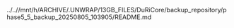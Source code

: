 ../..//mnt/h/ARCHIVE/.UNWRAP/13GB_FILES/DuRiCore/backup_repository/phase5_5_backup_20250805_103905/README.md